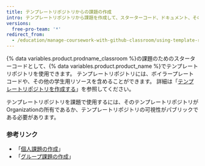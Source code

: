 ```yaml
---
title: テンプレートリポジトリからの課題の作成
intro: テンプレートリポジトリから課題を作成して、スターターコード、ドキュメント、その他のリソースを学生に提供できます。
versions:
  free-pro-team: '*'
redirect_from:
  - /education/manage-coursework-with-github-classroom/using-template-repos-for-assignments
---
```


{% data variables.product.prodname_classroom %}の課題のためのスターターコードとして、{% data variables.product.product_name %}でテンプレートリポジトリを使用できます。 テンプレートリポジトリには、ボイラープレートコードや、その他の学生用リソースを含めることができます。 詳細は「[テンプレートリポジトリを作成する](/github/creating-cloning-and-archiving-repositories/creating-a-template-repository)」を参照してください。

テンプレートリポジトリを課題で使用するには、そのテンプレートリポジトリがOrganizationの所有であるか、テンプレートリポジトリの可視性がパブリックである必要があります。

### 参考リンク

- 「[個人課題の作成](/education/manage-coursework-with-github-classroom/create-an-individual-assignment)」
- 「[グループ課題の作成](/education/manage-coursework-with-github-classroom/create-a-group-assignment)」
